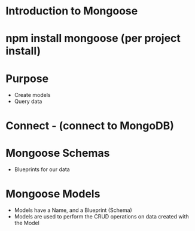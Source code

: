 # Introduction to Mongoose
  # npm install mongoose (per project install)
  # Purpose
  * Create models
  * Query data

  # Connect - (connect to MongoDB)

# Mongoose Schemas
  * Blueprints for our data

# Mongoose Models
  * Models have a Name, and a Blueprint (Schema)
  * Models are used to perform the CRUD operations on data created with the Model